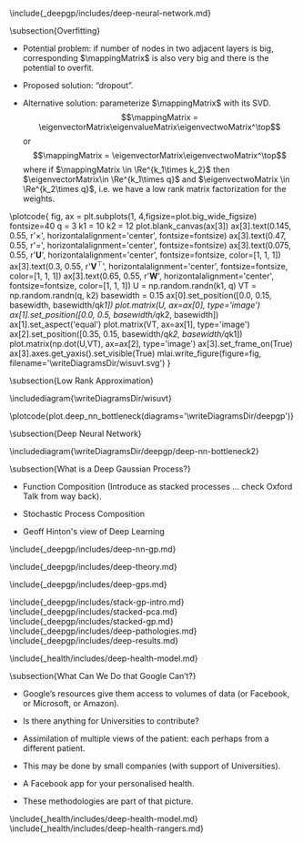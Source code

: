 \include{_deepgp/includes/deep-neural-network.md}


\subsection{Overfitting}

-   Potential problem: if number of nodes in two adjacent layers is big,
    corresponding $\mappingMatrix$ is also very big and there is the
    potential to overfit.

-   Proposed solution: “dropout”.

-   Alternative solution: parameterize $\mappingMatrix$ with its SVD.
    $$\mappingMatrix = \eigenvectorMatrix\eigenvalueMatrix\eigenvectwoMatrix^\top$$
    or $$\mappingMatrix = \eigenvectorMatrix\eigenvectwoMatrix^\top$$
    where if $\mappingMatrix \in \Re^{k_1\times k_2}$ then
    $\eigenvectorMatrix\in \Re^{k_1\times q}$ and
    $\eigenvectwoMatrix \in \Re^{k_2\times q}$, i.e. we have a low rank
    matrix factorization for the weights.
	
\plotcode{
fig, ax = plt.subplots(1, 4,figsize=plot.big_wide_figsize)
fontsize=40
q = 3
k1 = 10
k2 = 12
plot.blank_canvas(ax[3])
ax[3].text(0.145, 0.55, r'$\times$', 
           horizontalalignment='center',
           fontsize=fontsize)
ax[3].text(0.47, 0.55, r'$=$', 
           horizontalalignment='center',
           fontsize=fontsize)
ax[3].text(0.075, 0.55, r'$\mathbf{U}$', 
           horizontalalignment='center',
           fontsize=fontsize, color=[1, 1, 1])
ax[3].text(0.3, 0.55, r'$\mathbf{V}^\top$', 
           horizontalalignment='center',
           fontsize=fontsize, color=[1, 1, 1])
ax[3].text(0.65, 0.55, r'$\mathbf{W}$', 
           horizontalalignment='center',
           fontsize=fontsize, color=[1, 1, 1])
U = np.random.randn(k1, q)
VT = np.random.randn(q, k2)
basewidth = 0.15
ax[0].set_position([0.0, 0.15, basewidth, basewidth/q*k1])
plot.matrix(U, ax=ax[0], type='image')
ax[1].set_position([0.0, 0.5, basewidth/q*k2, basewidth])
ax[1].set_aspect('equal')
plot.matrix(VT, ax=ax[1], type='image')
ax[2].set_position([0.35, 0.15, basewidth/q*k2, basewidth/q*k1])
plot.matrix(np.dot(U,VT), ax=ax[2], type='image')
ax[3].set_frame_on(True)
ax[3].axes.get_yaxis().set_visible(True)
mlai.write_figure(figure=fig, filename='\writeDiagramsDir/wisuvt.svg')
}

\subsection{Low Rank Approximation}

\includediagram{\writeDiagramsDir/wisuvt}

\plotcode{plot.deep_nn_bottleneck(diagrams='\writeDiagramsDir/deepgp')}

\subsection{Deep Neural Network}

\includediagram{\writeDiagramsDir/deepgp/deep-nn-bottleneck2}

\subsection{What is a Deep Gaussian Process?}

* Function Composition
 (Introduce as stacked processes ... check Oxford Talk from way back).

* Stochastic Process Composition

* Geoff Hinton's view of Deep Learning

\include{_deepgp/includes/deep-nn-gp.md}

<!--Deep Gaussian Process Models-->

\include{_deepgp/includes/deep-theory.md}

<!--Bayesian GP-LVM-->


<!--include{_gplvm/includes/ard_gplvm.md} -->
<!-- \include{_gplvm/includes/bayes_gplvm_intro.md} -->
<!-- \include{_gplvm/includes/variational_bayes_gplvm_long.md} -->

<!-- \include{_gp/includes/gp_big_data_technical.md} -->
<!--\include{_gp/includes/gp_big_data.md}-->

\include{_deepgp/includes/deep-gps.md}

\include{_deepgp/includes/stack-gp-intro.md}
\include{_deepgp/includes/stacked-pca.md}
\include{_deepgp/includes/stacked-gp.md}
\include{_deepgp/includes/deep-pathologies.md}
\include{_deepgp/includes/deep-results.md}

\include{_health/includes/deep-health-model.md}


<!--Conclusions-->

<!-- \include{_gplvm/includes/ard_model.md} -->
<!-- \include{_gplvm/includes/ard_results.md} -->

<!--Gaussian Process Dynamical Systems-->

<!-- \include{_gplvm/includes/gpds.md} -->

<!--Shared GP-LVM-->

<!-- \include{_gplvm/includes/mrd_gplvm.md} -->

\subsection{What Can We Do that Google Can’t?}

-   Google’s resources give them access to volumes of data (or Facebook,
    or Microsoft, or Amazon).

-   Is there anything for Universities to contribute?

-   Assimilation of multiple views of the patient: each perhaps from a
    different patient.

-   This may be done by small companies (with support of Universities).

-   A Facebook app for your personalised health.

-   These methodologies are part of that picture.

\include{_health/includes/deep-health-model.md}
\include{_health/includes/deep-health-rangers.md}
